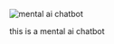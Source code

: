 
![mental ai chatbot](https://github.com/user-attachments/assets/7dde19f4-45b7-453a-820a-f6bf9525a331)

this is a mental ai chatbot 
